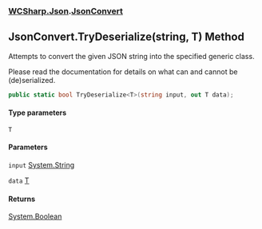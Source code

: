 ### [WCSharp.Json](WCSharp.Json.md 'WCSharp.Json').[JsonConvert](WCSharp.Json.JsonConvert.md 'WCSharp.Json.JsonConvert')

## JsonConvert.TryDeserialize<T>(string, T) Method

Attempts to convert the given JSON string into the specified generic class.  
  
Please read the documentation for details on what can and cannot be (de)serialized.

```csharp
public static bool TryDeserialize<T>(string input, out T data);
```
#### Type parameters

<a name='WCSharp.Json.JsonConvert.TryDeserialize_T_(string,T).T'></a>

`T`
#### Parameters

<a name='WCSharp.Json.JsonConvert.TryDeserialize_T_(string,T).input'></a>

`input` [System.String](https://docs.microsoft.com/en-us/dotnet/api/System.String 'System.String')

<a name='WCSharp.Json.JsonConvert.TryDeserialize_T_(string,T).data'></a>

`data` [T](WCSharp.Json.JsonConvert.TryDeserialize_T_(string,T).md#WCSharp.Json.JsonConvert.TryDeserialize_T_(string,T).T 'WCSharp.Json.JsonConvert.TryDeserialize<T>(string, T).T')

#### Returns
[System.Boolean](https://docs.microsoft.com/en-us/dotnet/api/System.Boolean 'System.Boolean')